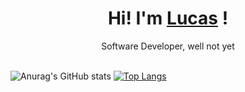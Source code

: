 <div align="center">
	<h1>Hi! I'm <a href="https://github.com/lucasbuyatti">Lucas</a> !</h1>
	<div>Software Developer, well not yet</div>
	<br />
</div>

![Anurag's GitHub stats](https://github-readme-stats.vercel.app/api?username=lucasbuyatti&theme=buefy&show_icons=true) 
[![Top Langs](https://github-readme-stats.vercel.app/api/top-langs/?username=lucasbuyatti&layout=compact&theme=buefy)](https://github.com/anuraghazra/github-readme-stats)
